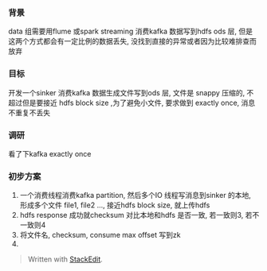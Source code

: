 ### 背景
data 组需要用flume 或spark streaming 消费kafka 数据写到hdfs ods 层, 但是这两个方式都会有一定比例的数据丢失, 没找到直接的异常或者因为比较难排查而放弃

### 目标
开发一个sinker 消费kafka 数据生成文件写到ods 层, 文件是 snappy 压缩的, 不超过但是要接近 hdfs block size ,为了避免小文件, 要求做到 exactly once, 消息不重复不丢失

### 调研
看了下kafka exactly once 

### 初步方案
1. 一个消费线程消费kafka partition, 然后多个IO 线程写消息到sinker 的本地, 形成多个文件 file1, file2 ..., 接近hdfs block size, 就上传hdfs
2. hdfs response 成功就checksum 对比本地和hdfs 是否一致, 若一致则3, 若不一致则4
3. 将文件名, checksum, consume max offset 写到zk
4. 

> Written with [StackEdit](https://stackedit.io/).
<!--stackedit_data:
eyJoaXN0b3J5IjpbMjEzODc3NDQwMCwtMTczNDYzMDEwOF19
-->